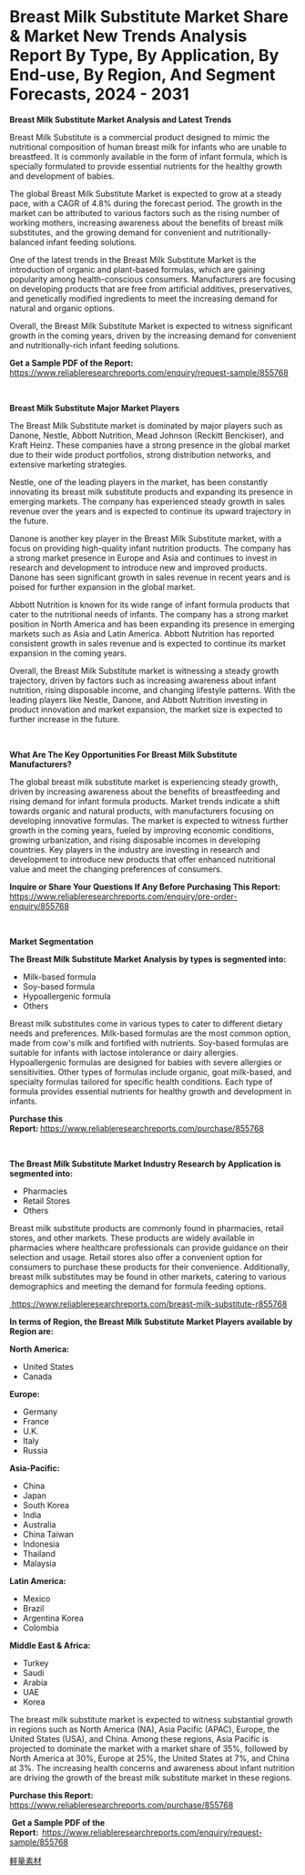 <p><h1>Breast Milk Substitute Market Share & Market New Trends Analysis Report By Type, By Application, By End-use, By Region, And Segment Forecasts, 2024 - 2031</h1></p><p><strong>Breast Milk Substitute Market Analysis and Latest Trends</strong></p>
<p><p>Breast Milk Substitute is a commercial product designed to mimic the nutritional composition of human breast milk for infants who are unable to breastfeed. It is commonly available in the form of infant formula, which is specially formulated to provide essential nutrients for the healthy growth and development of babies.</p><p>The global Breast Milk Substitute Market is expected to grow at a steady pace, with a CAGR of 4.8% during the forecast period. The growth in the market can be attributed to various factors such as the rising number of working mothers, increasing awareness about the benefits of breast milk substitutes, and the growing demand for convenient and nutritionally-balanced infant feeding solutions.</p><p>One of the latest trends in the Breast Milk Substitute Market is the introduction of organic and plant-based formulas, which are gaining popularity among health-conscious consumers. Manufacturers are focusing on developing products that are free from artificial additives, preservatives, and genetically modified ingredients to meet the increasing demand for natural and organic options.</p><p>Overall, the Breast Milk Substitute Market is expected to witness significant growth in the coming years, driven by the increasing demand for convenient and nutritionally-rich infant feeding solutions.</p></p>
<p><strong>Get a Sample PDF of the Report:&nbsp;</strong> <a href="https://www.reliableresearchreports.com/enquiry/request-sample/855768">https://www.reliableresearchreports.com/enquiry/request-sample/855768</a></p>
<p>&nbsp;</p>
<p><strong>Breast Milk Substitute Major Market Players</strong></p>
<p><p>The Breast Milk Substitute market is dominated by major players such as Danone, Nestle, Abbott Nutrition, Mead Johnson (Reckitt Benckiser), and Kraft Heinz. These companies have a strong presence in the global market due to their wide product portfolios, strong distribution networks, and extensive marketing strategies.</p><p>Nestle, one of the leading players in the market, has been constantly innovating its breast milk substitute products and expanding its presence in emerging markets. The company has experienced steady growth in sales revenue over the years and is expected to continue its upward trajectory in the future.</p><p>Danone is another key player in the Breast Milk Substitute market, with a focus on providing high-quality infant nutrition products. The company has a strong market presence in Europe and Asia and continues to invest in research and development to introduce new and improved products. Danone has seen significant growth in sales revenue in recent years and is poised for further expansion in the global market.</p><p>Abbott Nutrition is known for its wide range of infant formula products that cater to the nutritional needs of infants. The company has a strong market position in North America and has been expanding its presence in emerging markets such as Asia and Latin America. Abbott Nutrition has reported consistent growth in sales revenue and is expected to continue its market expansion in the coming years.</p><p>Overall, the Breast Milk Substitute market is witnessing a steady growth trajectory, driven by factors such as increasing awareness about infant nutrition, rising disposable income, and changing lifestyle patterns. With the leading players like Nestle, Danone, and Abbott Nutrition investing in product innovation and market expansion, the market size is expected to further increase in the future.</p></p>
<p>&nbsp;</p>
<p><strong>What Are The Key Opportunities For Breast Milk Substitute Manufacturers?</strong></p>
<p><p>The global breast milk substitute market is experiencing steady growth, driven by increasing awareness about the benefits of breastfeeding and rising demand for infant formula products. Market trends indicate a shift towards organic and natural products, with manufacturers focusing on developing innovative formulas. The market is expected to witness further growth in the coming years, fueled by improving economic conditions, growing urbanization, and rising disposable incomes in developing countries. Key players in the industry are investing in research and development to introduce new products that offer enhanced nutritional value and meet the changing preferences of consumers.</p></p>
<p><strong>Inquire or Share Your Questions If Any Before Purchasing This Report:</strong> <a href="https://www.reliableresearchreports.com/enquiry/pre-order-enquiry/855768">https://www.reliableresearchreports.com/enquiry/pre-order-enquiry/855768</a></p>
<p>&nbsp;</p>
<p><strong>Market Segmentation</strong></p>
<p><strong>The Breast Milk Substitute Market Analysis by types is segmented into:</strong></p>
<p><ul><li>Milk-based formula</li><li>Soy-based formula</li><li>Hypoallergenic formula</li><li>Others</li></ul></p>
<p><p>Breast milk substitutes come in various types to cater to different dietary needs and preferences. Milk-based formulas are the most common option, made from cow's milk and fortified with nutrients. Soy-based formulas are suitable for infants with lactose intolerance or dairy allergies. Hypoallergenic formulas are designed for babies with severe allergies or sensitivities. Other types of formulas include organic, goat milk-based, and specialty formulas tailored for specific health conditions. Each type of formula provides essential nutrients for healthy growth and development in infants.</p></p>
<p><strong>Purchase this Report:&nbsp;</strong><a href="https://www.reliableresearchreports.com/purchase/855768">https://www.reliableresearchreports.com/purchase/855768</a></p>
<p>&nbsp;</p>
<p><strong>The Breast Milk Substitute Market Industry Research by Application is segmented into:</strong></p>
<p><ul><li>Pharmacies</li><li>Retail Stores</li><li>Others</li></ul></p>
<p><p>Breast milk substitute products are commonly found in pharmacies, retail stores, and other markets. These products are widely available in pharmacies where healthcare professionals can provide guidance on their selection and usage. Retail stores also offer a convenient option for consumers to purchase these products for their convenience. Additionally, breast milk substitutes may be found in other markets, catering to various demographics and meeting the demand for formula feeding options.</p></p>
<p><a href="https://www.reliableresearchreports.com/breast-milk-substitute-r855768">&nbsp;https://www.reliableresearchreports.com/breast-milk-substitute-r855768</a></p>
<p><strong>In terms of Region, the Breast Milk Substitute Market Players available by Region are:</strong></p>
<p>
    <p> <strong> North America: </strong>
        <ul>
            <li>United States</li>
            <li>Canada</li>
        </ul>
        </p> 
    <p> <strong> Europe: </strong>
        <ul>
            <li>Germany</li>
            <li>France</li>
            <li>U.K.</li>
            <li>Italy</li>
            <li>Russia</li>
        </ul>
        </p> 
    <p> <strong> Asia-Pacific: </strong>
        <ul>
            <li>China</li>
            <li>Japan</li>
            <li>South Korea</li>
            <li>India</li>
            <li>Australia</li>
            <li>China Taiwan</li>
            <li>Indonesia</li>
            <li>Thailand</li>
            <li>Malaysia</li>
        </ul>
        </p> 
    <p> <strong> Latin America: </strong>
        <ul>
            <li>Mexico</li>
            <li>Brazil</li>
            <li>Argentina Korea</li>
            <li>Colombia</li>
        </ul>
        </p> 
    <p> <strong> Middle East & Africa: </strong>
        <ul>
            <li>Turkey</li>
            <li>Saudi</li>
            <li>Arabia</li>
            <li>UAE</li>
            <li>Korea</li>
        </ul>
    </p>
    </p>
<p><p>The breast milk substitute market is expected to witness substantial growth in regions such as North America (NA), Asia Pacific (APAC), Europe, the United States (USA), and China. Among these regions, Asia Pacific is projected to dominate the market with a market share of 35%, followed by North America at 30%, Europe at 25%, the United States at 7%, and China at 3%. The increasing health concerns and awareness about infant nutrition are driving the growth of the breast milk substitute market in these regions.</p></p>
<p><strong>Purchase this Report: </strong><a href="https://www.reliableresearchreports.com/purchase/855768">https://www.reliableresearchreports.com/purchase/855768</a></p>
<p>&nbsp;<strong>Get a Sample PDF of the Report:&nbsp;&nbsp;</strong><a href="https://www.reliableresearchreports.com/enquiry/request-sample/855768">https://www.reliableresearchreports.com/enquiry/request-sample/855768</a></p>
<p><strong></strong></p>
<p><p><a href="https://github.com/one-cool-chick/Market-Research-Report-List-1/blob/main/358209717659.md">軽量素材</a></p></p>